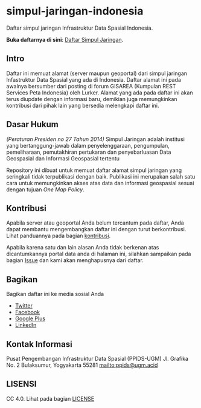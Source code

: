 # simpul-jaringan-indonesia
Daftar simpul jaringan Infrastruktur Data Spasial Indonesia.

**Buka daftarnya di sini**: [Daftar Simpul Jaringan](/daftar-simpul-jaringan.md).

## Intro
Daftar ini memuat alamat (server maupun geoportal) dari simpul jaringan Infastruktur Data Spasial yang ada di Indonesia. Daftar alamat ini pada awalnya bersumber dari posting di forum GISAREA (Kumpulan REST Services Peta Indonesia) oleh Lurker. Alamat yang ada pada daftar ini akan terus diupdate dengan informasi baru, demikian juga memungkinkan kontribusi dari pihak lain yang bersedia melengkapi daftar ini.

## Dasar Hukum
*(Peraturan Presiden no 27 Tahun 2014)* Simpul Jaringan adalah institusi yang bertanggung-jawab dalam penyelenggaraan, pengumpulan, pemeliharaan, pemutakhiran pertukaran dan penyebarluasan Data Geospasial dan Informasi Geospasial tertentu

Repository ini dibuat untuk memuat daftar alamat simpul jaringan yang seringkali tidak terpublikasi dengan baik. Publikasi ini merupakan salah satu cara untuk memungkinkan akses atas data dan informasi geospasial sesuai dengan tujuan *One Map Policy*.

## Kontribusi
Apabila server atau geoportal Anda belum tercantum pada daftar, Anda dapat membantu mengembangkan daftar ini dengan turut berkontribusi. Lihat panduannya pada bagian [kontribusi](/CONTRIBUTING.md).

Apabila karena satu dan lain alasan Anda tidak berkenan atas dicantumkannya portal data anda di halaman ini, silahkan sampaikan pada bagian [Issue](https://github.com/ppids-ugm/simpul-jaringan-indonesia/issues/new) dan kami akan menghapusnya dari daftar.

## Bagikan 
Bagikan daftar ini ke media sosial Anda
+ [Twitter](http://twitter.com/home?status=https://github.com/ppids-ugm/simpul-jaringan-indonesia/%0ADaftar%20Simpul%20Jaringan%20Indonesia)
+ [Facebook](http://www.facebook.com/sharer/sharer.php?s=100&p[url]=https://github.com/ppids-ugm/simpul-jaringan-indonesia/&p[images][0]=&p[title]=Daftar%20Simpul%20Jaringan%20Indonesia&p[summary]=)
+ [Google Plus](https://plus.google.com/share?url=https://github.com/ppids-ugm/simpul-jaringan-indonesia/)
+ [LinkedIn](http://www.linkedin.com/shareArticle?mini=true&url=https://github.com/ppids-ugm/simpul-jaringan-indonesia/&title=Daftar%20Simpul%20Jaringan%20Indonesia&summary=&source=)

## Kontak Informasi
Pusat Pengembangan Infrastruktur Data Spasial (PPIDS-UGM)
Jl. Grafika No. 2 Bulaksumur, Yogyakarta 55281
<mailto:ppids@ugm.acid>

## LISENSI
CC 4.0. Lihat pada bagian [LICENSE](/LICENSE.md)

